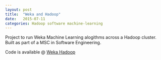 ```yaml
---
layout: post
title:  "Weka and Hadoop"
date:   2015-07-11
categories: Hadoop software machine-learning
---
```


Project to run Weka Machine Learning alogithms across a Hadoop cluster.
Built as part of a MSC in Software Engineering.

Code is available @ [Weka Hadoop][WekaHadoop]

[WekaHadoop]: https://github.com/karlobrien/weka_hadoop
